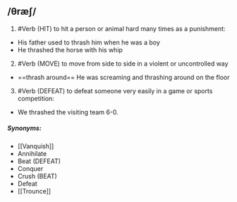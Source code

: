 ## /θræʃ/  
1. #Verb
(HIT)
to hit a person or animal hard many times as a punishment:

- His father used to thrash him when he was a boy
- He thrashed the horse with his whip

2. #Verb
(MOVE)
to move from side to side in a violent or uncontrolled way

- ==thrash around== He was screaming and thrashing around on the floor

3. #Verb
(DEFEAT)
to defeat someone very easily in a game or sports competition:
- We thrashed the visiting team 6-0.

##### Synonyms:
- [[Vanquish]]
- Annihilate
- Beat (DEFEAT)
- Conquer
- Crush (BEAT)
- Defeat
- [[Trounce]]